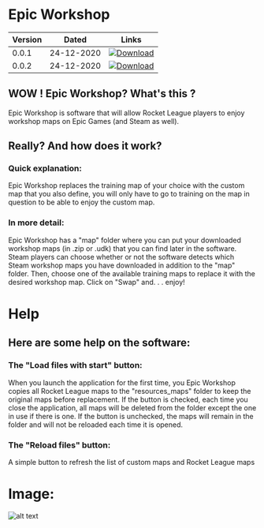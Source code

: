 # Epic Workshop


| Version | Dated | Links |
|-|-|-|
| 0.0.1 | 24-12-2020 | [![Download](https://img.shields.io/badge/Deleted-v0.0.1-red?style=flat-square)]() |
| 0.0.2 | 24-12-2020 | [![Download](https://img.shields.io/badge/Download-v0.0.2-blue?style=flat-square)](http://epicworkshop.naikho.com/archive/main.zip) |

## WOW ! Epic Workshop? What's this ?

Epic Workshop is software that will allow Rocket League players to enjoy workshop maps on Epic Games (and Steam as well).

## Really? And how does it work?

### Quick explanation:
Epic Workshop replaces the training map of your choice with the custom map that you also define, you will only have to go to training on the map in question to be able to enjoy the custom map.

### In more detail:
Epic Workshop has a "map" folder where you can put your downloaded workshop maps (in .zip or .udk) that you can find later in the software.
Steam players can choose whether or not the software detects which Steam workshop maps you have downloaded in addition to the "map" folder.
Then, choose one of the available training maps to replace it with the desired workshop map.
Click on "Swap" and. . .
enjoy!



# Help
## Here are some help on the software:


### The "Load files with start" button:
When you launch the application for the first time, you Epic Workshop copies all Rocket League maps to the "resources_maps" folder to keep the original maps before replacement.
If the button is checked, each time you close the application, all maps will be deleted from the folder except the one in use if there is one.
If the button is unchecked, the maps will remain in the folder and will not be reloaded each time it is opened.


### The "Reload files" button:
A simple button to refresh the list of custom maps and Rocket League maps


# Image:

![alt text](https://user-images.githubusercontent.com/62458713/103048507-1d59db00-458f-11eb-86d7-8c278df25c82.png)
